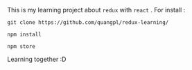 This is my learning project about `redux` with `react` . For install :

```
git clone https://github.com/quangpl/redux-learning/

npm install

npm store
```

Learning together :D 
